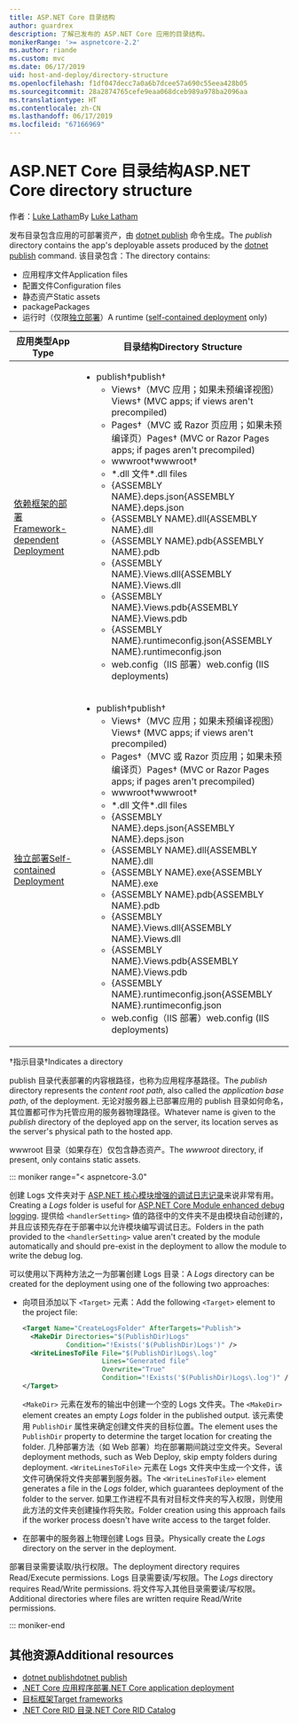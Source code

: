 ```yaml
---
title: ASP.NET Core 目录结构
author: guardrex
description: 了解已发布的 ASP.NET Core 应用的目录结构。
monikerRange: '>= aspnetcore-2.2'
ms.author: riande
ms.custom: mvc
ms.date: 06/17/2019
uid: host-and-deploy/directory-structure
ms.openlocfilehash: f1df047decc7a0a6b7dcee57a690c55eea428b05
ms.sourcegitcommit: 28a2874765cefe9eaa068dceb989a978ba2096aa
ms.translationtype: HT
ms.contentlocale: zh-CN
ms.lasthandoff: 06/17/2019
ms.locfileid: "67166969"
---
```

# <a name="aspnet-core-directory-structure"></a><span data-ttu-id="a4cba-103">ASP.NET Core 目录结构</span><span class="sxs-lookup"><span data-stu-id="a4cba-103">ASP.NET Core directory structure</span></span>

<span data-ttu-id="a4cba-104">作者：[Luke Latham](https://github.com/guardrex)</span><span class="sxs-lookup"><span data-stu-id="a4cba-104">By [Luke Latham](https://github.com/guardrex)</span></span>

<span data-ttu-id="a4cba-105">发布目录包含应用的可部署资产，由 [dotnet publish](/dotnet/core/tools/dotnet-publish) 命令生成。</span><span class="sxs-lookup"><span data-stu-id="a4cba-105">The *publish* directory contains the app's deployable assets produced by the [dotnet publish](/dotnet/core/tools/dotnet-publish) command.</span></span> <span data-ttu-id="a4cba-106">该目录包含：</span><span class="sxs-lookup"><span data-stu-id="a4cba-106">The directory contains:</span></span>

* <span data-ttu-id="a4cba-107">应用程序文件</span><span class="sxs-lookup"><span data-stu-id="a4cba-107">Application files</span></span>
* <span data-ttu-id="a4cba-108">配置文件</span><span class="sxs-lookup"><span data-stu-id="a4cba-108">Configuration files</span></span>
* <span data-ttu-id="a4cba-109">静态资产</span><span class="sxs-lookup"><span data-stu-id="a4cba-109">Static assets</span></span>
* <span data-ttu-id="a4cba-110">package</span><span class="sxs-lookup"><span data-stu-id="a4cba-110">Packages</span></span>
* <span data-ttu-id="a4cba-111">运行时（仅限[独立部署](/dotnet/core/deploying/#self-contained-deployments-scd)）</span><span class="sxs-lookup"><span data-stu-id="a4cba-111">A runtime ([self-contained deployment](/dotnet/core/deploying/#self-contained-deployments-scd) only)</span></span>

| <span data-ttu-id="a4cba-112">应用类型</span><span class="sxs-lookup"><span data-stu-id="a4cba-112">App Type</span></span> | <span data-ttu-id="a4cba-113">目录结构</span><span class="sxs-lookup"><span data-stu-id="a4cba-113">Directory Structure</span></span> |
| -------- | ------------------- |
| [<span data-ttu-id="a4cba-114">依赖框架的部署</span><span class="sxs-lookup"><span data-stu-id="a4cba-114">Framework-dependent Deployment</span></span>](/dotnet/core/deploying/#framework-dependent-deployments-fdd) | <ul><li><span data-ttu-id="a4cba-115">publish&dagger;</span><span class="sxs-lookup"><span data-stu-id="a4cba-115">publish&dagger;</span></span><ul><li><span data-ttu-id="a4cba-116">Views&dagger;（MVC 应用；如果未预编译视图）</span><span class="sxs-lookup"><span data-stu-id="a4cba-116">Views&dagger; (MVC apps; if views aren't precompiled)</span></span></li><li><span data-ttu-id="a4cba-117">Pages&dagger;（MVC 或 Razor 页应用；如果未预编译页）</span><span class="sxs-lookup"><span data-stu-id="a4cba-117">Pages&dagger; (MVC or Razor Pages apps; if pages aren't precompiled)</span></span></li><li><span data-ttu-id="a4cba-118">wwwroot&dagger;</span><span class="sxs-lookup"><span data-stu-id="a4cba-118">wwwroot&dagger;</span></span></li><li><span data-ttu-id="a4cba-119">\*\.dll 文件</span><span class="sxs-lookup"><span data-stu-id="a4cba-119">\*\.dll files</span></span></li><li><span data-ttu-id="a4cba-120">{ASSEMBLY NAME}.deps.json</span><span class="sxs-lookup"><span data-stu-id="a4cba-120">{ASSEMBLY NAME}.deps.json</span></span></li><li><span data-ttu-id="a4cba-121">{ASSEMBLY NAME}.dll</span><span class="sxs-lookup"><span data-stu-id="a4cba-121">{ASSEMBLY NAME}.dll</span></span></li><li><span data-ttu-id="a4cba-122">{ASSEMBLY NAME}.pdb</span><span class="sxs-lookup"><span data-stu-id="a4cba-122">{ASSEMBLY NAME}.pdb</span></span></li><li><span data-ttu-id="a4cba-123">{ASSEMBLY NAME}.Views.dll</span><span class="sxs-lookup"><span data-stu-id="a4cba-123">{ASSEMBLY NAME}.Views.dll</span></span></li><li><span data-ttu-id="a4cba-124">{ASSEMBLY NAME}.Views.pdb</span><span class="sxs-lookup"><span data-stu-id="a4cba-124">{ASSEMBLY NAME}.Views.pdb</span></span></li><li><span data-ttu-id="a4cba-125">{ASSEMBLY NAME}.runtimeconfig.json</span><span class="sxs-lookup"><span data-stu-id="a4cba-125">{ASSEMBLY NAME}.runtimeconfig.json</span></span></li><li><span data-ttu-id="a4cba-126">web.config（IIS 部署）</span><span class="sxs-lookup"><span data-stu-id="a4cba-126">web.config (IIS deployments)</span></span></li></ul></li></ul> |
| [<span data-ttu-id="a4cba-127">独立部署</span><span class="sxs-lookup"><span data-stu-id="a4cba-127">Self-contained Deployment</span></span>](/dotnet/core/deploying/#self-contained-deployments-scd) | <ul><li><span data-ttu-id="a4cba-128">publish&dagger;</span><span class="sxs-lookup"><span data-stu-id="a4cba-128">publish&dagger;</span></span><ul><li><span data-ttu-id="a4cba-129">Views&dagger;（MVC 应用；如果未预编译视图）</span><span class="sxs-lookup"><span data-stu-id="a4cba-129">Views&dagger; (MVC apps; if views aren't precompiled)</span></span></li><li><span data-ttu-id="a4cba-130">Pages&dagger;（MVC 或 Razor 页应用；如果未预编译页）</span><span class="sxs-lookup"><span data-stu-id="a4cba-130">Pages&dagger; (MVC or Razor Pages apps; if pages aren't precompiled)</span></span></li><li><span data-ttu-id="a4cba-131">wwwroot&dagger;</span><span class="sxs-lookup"><span data-stu-id="a4cba-131">wwwroot&dagger;</span></span></li><li><span data-ttu-id="a4cba-132">\*.dll 文件</span><span class="sxs-lookup"><span data-stu-id="a4cba-132">\*.dll files</span></span></li><li><span data-ttu-id="a4cba-133">{ASSEMBLY NAME}.deps.json</span><span class="sxs-lookup"><span data-stu-id="a4cba-133">{ASSEMBLY NAME}.deps.json</span></span></li><li><span data-ttu-id="a4cba-134">{ASSEMBLY NAME}.dll</span><span class="sxs-lookup"><span data-stu-id="a4cba-134">{ASSEMBLY NAME}.dll</span></span></li><li><span data-ttu-id="a4cba-135">{ASSEMBLY NAME}.exe</span><span class="sxs-lookup"><span data-stu-id="a4cba-135">{ASSEMBLY NAME}.exe</span></span></li><li><span data-ttu-id="a4cba-136">{ASSEMBLY NAME}.pdb</span><span class="sxs-lookup"><span data-stu-id="a4cba-136">{ASSEMBLY NAME}.pdb</span></span></li><li><span data-ttu-id="a4cba-137">{ASSEMBLY NAME}.Views.dll</span><span class="sxs-lookup"><span data-stu-id="a4cba-137">{ASSEMBLY NAME}.Views.dll</span></span></li><li><span data-ttu-id="a4cba-138">{ASSEMBLY NAME}.Views.pdb</span><span class="sxs-lookup"><span data-stu-id="a4cba-138">{ASSEMBLY NAME}.Views.pdb</span></span></li><li><span data-ttu-id="a4cba-139">{ASSEMBLY NAME}.runtimeconfig.json</span><span class="sxs-lookup"><span data-stu-id="a4cba-139">{ASSEMBLY NAME}.runtimeconfig.json</span></span></li><li><span data-ttu-id="a4cba-140">web.config（IIS 部署）</span><span class="sxs-lookup"><span data-stu-id="a4cba-140">web.config (IIS deployments)</span></span></li></ul></li></ul> |

<span data-ttu-id="a4cba-141">&dagger;指示目录</span><span class="sxs-lookup"><span data-stu-id="a4cba-141">&dagger;Indicates a directory</span></span>

<span data-ttu-id="a4cba-142">publish 目录代表部署的内容根路径，也称为应用程序基路径。</span><span class="sxs-lookup"><span data-stu-id="a4cba-142">The *publish* directory represents the *content root path*, also called the *application base path*, of the deployment.</span></span> <span data-ttu-id="a4cba-143">无论对服务器上已部署应用的 publish 目录如何命名，其位置都可作为托管应用的服务器物理路径。</span><span class="sxs-lookup"><span data-stu-id="a4cba-143">Whatever name is given to the *publish* directory of the deployed app on the server, its location serves as the server's physical path to the hosted app.</span></span>

<span data-ttu-id="a4cba-144">wwwroot 目录（如果存在）仅包含静态资产。</span><span class="sxs-lookup"><span data-stu-id="a4cba-144">The *wwwroot* directory, if present, only contains static assets.</span></span>

::: moniker range="< aspnetcore-3.0"

<span data-ttu-id="a4cba-145">创建 Logs 文件夹对于 [ASP.NET 核心模块增强的调试日志记录](xref:host-and-deploy/aspnet-core-module#enhanced-diagnostic-logs)来说非常有用。</span><span class="sxs-lookup"><span data-stu-id="a4cba-145">Creating a *Logs* folder is useful for [ASP.NET Core Module enhanced debug logging](xref:host-and-deploy/aspnet-core-module#enhanced-diagnostic-logs).</span></span> <span data-ttu-id="a4cba-146">提供给 `<handlerSetting>` 值的路径中的文件夹不是由模块自动创建的，并且应该预先存在于部署中以允许模块编写调试日志。</span><span class="sxs-lookup"><span data-stu-id="a4cba-146">Folders in the path provided to the `<handlerSetting>` value aren't created by the module automatically and should pre-exist in the deployment to allow the module to write the debug log.</span></span>

<span data-ttu-id="a4cba-147">可以使用以下两种方法之一为部署创建 Logs 目录：</span><span class="sxs-lookup"><span data-stu-id="a4cba-147">A *Logs* directory can be created for the deployment using one of the following two approaches:</span></span>

* <span data-ttu-id="a4cba-148">向项目添加以下 `<Target>` 元素：</span><span class="sxs-lookup"><span data-stu-id="a4cba-148">Add the following `<Target>` element to the project file:</span></span>

   ```xml
   <Target Name="CreateLogsFolder" AfterTargets="Publish">
     <MakeDir Directories="$(PublishDir)Logs" 
              Condition="!Exists('$(PublishDir)Logs')" />
     <WriteLinesToFile File="$(PublishDir)Logs\.log" 
                       Lines="Generated file" 
                       Overwrite="True" 
                       Condition="!Exists('$(PublishDir)Logs\.log')" />
   </Target>
   ```

   <span data-ttu-id="a4cba-149">`<MakeDir>` 元素在发布的输出中创建一个空的 Logs 文件夹。</span><span class="sxs-lookup"><span data-stu-id="a4cba-149">The `<MakeDir>` element creates an empty *Logs* folder in the published output.</span></span> <span data-ttu-id="a4cba-150">该元素使用 `PublishDir` 属性来确定创建文件夹的目标位置。</span><span class="sxs-lookup"><span data-stu-id="a4cba-150">The element uses the `PublishDir` property to determine the target location for creating the folder.</span></span> <span data-ttu-id="a4cba-151">几种部署方法（如 Web 部署）均在部署期间跳过空文件夹。</span><span class="sxs-lookup"><span data-stu-id="a4cba-151">Several deployment methods, such as Web Deploy, skip empty folders during deployment.</span></span> <span data-ttu-id="a4cba-152">`<WriteLinesToFile>` 元素在 Logs 文件夹中生成一个文件，该文件可确保将文件夹部署到服务器。</span><span class="sxs-lookup"><span data-stu-id="a4cba-152">The `<WriteLinesToFile>` element generates a file in the *Logs* folder, which guarantees deployment of the folder to the server.</span></span> <span data-ttu-id="a4cba-153">如果工作进程不具有对目标文件夹的写入权限，则使用此方法的文件夹创建操作将失败。</span><span class="sxs-lookup"><span data-stu-id="a4cba-153">Folder creation using this approach fails if the worker process doesn't have write access to the target folder.</span></span>

* <span data-ttu-id="a4cba-154">在部署中的服务器上物理创建 Logs 目录。</span><span class="sxs-lookup"><span data-stu-id="a4cba-154">Physically create the *Logs* directory on the server in the deployment.</span></span>

<span data-ttu-id="a4cba-155">部署目录需要读取/执行权限。</span><span class="sxs-lookup"><span data-stu-id="a4cba-155">The deployment directory requires Read/Execute permissions.</span></span> <span data-ttu-id="a4cba-156">Logs 目录需要读/写权限。</span><span class="sxs-lookup"><span data-stu-id="a4cba-156">The *Logs* directory requires Read/Write permissions.</span></span> <span data-ttu-id="a4cba-157">将文件写入其他目录需要读/写权限。</span><span class="sxs-lookup"><span data-stu-id="a4cba-157">Additional directories where files are written require Read/Write permissions.</span></span>

::: moniker-end

## <a name="additional-resources"></a><span data-ttu-id="a4cba-158">其他资源</span><span class="sxs-lookup"><span data-stu-id="a4cba-158">Additional resources</span></span>

* [<span data-ttu-id="a4cba-159">dotnet publish</span><span class="sxs-lookup"><span data-stu-id="a4cba-159">dotnet publish</span></span>](/dotnet/core/tools/dotnet-publish)
* [<span data-ttu-id="a4cba-160">.NET Core 应用程序部署</span><span class="sxs-lookup"><span data-stu-id="a4cba-160">.NET Core application deployment</span></span>](/dotnet/core/deploying/)
* [<span data-ttu-id="a4cba-161">目标框架</span><span class="sxs-lookup"><span data-stu-id="a4cba-161">Target frameworks</span></span>](/dotnet/standard/frameworks)
* [<span data-ttu-id="a4cba-162">.NET Core RID 目录</span><span class="sxs-lookup"><span data-stu-id="a4cba-162">.NET Core RID Catalog</span></span>](/dotnet/core/rid-catalog)
